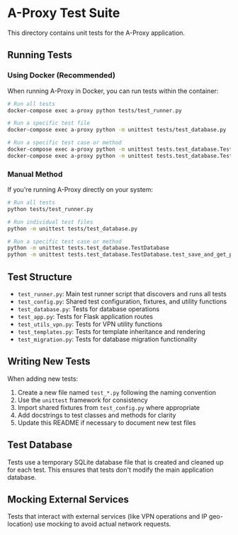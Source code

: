 # A-Proxy Test Suite

This directory contains unit tests for the A-Proxy application.

## Running Tests

### Using Docker (Recommended)

When running A-Proxy in Docker, you can run tests within the container:

```bash
# Run all tests
docker-compose exec a-proxy python tests/test_runner.py

# Run a specific test file
docker-compose exec a-proxy python -m unittest tests/test_database.py

# Run a specific test case or method
docker-compose exec a-proxy python -m unittest tests.test_database.TestDatabase
docker-compose exec a-proxy python -m unittest tests.test_database.TestDatabase.test_save_and_get_persona
```

### Manual Method

If you're running A-Proxy directly on your system:

```bash
# Run all tests
python tests/test_runner.py

# Run individual test files
python -m unittest tests/test_database.py

# Run a specific test case or method
python -m unittest tests.test_database.TestDatabase
python -m unittest tests.test_database.TestDatabase.test_save_and_get_persona
```

## Test Structure

- `test_runner.py`: Main test runner script that discovers and runs all tests
- `test_config.py`: Shared test configuration, fixtures, and utility functions
- `test_database.py`: Tests for database operations
- `test_app.py`: Tests for Flask application routes
- `test_utils_vpn.py`: Tests for VPN utility functions
- `test_templates.py`: Tests for template inheritance and rendering
- `test_migration.py`: Tests for database migration functionality

## Writing New Tests

When adding new tests:

1. Create a new file named `test_*.py` following the naming convention
2. Use the `unittest` framework for consistency
3. Import shared fixtures from `test_config.py` where appropriate
4. Add docstrings to test classes and methods for clarity
5. Update this README if necessary to document new test files

## Test Database

Tests use a temporary SQLite database file that is created and cleaned up for each test. This ensures that tests don't modify the main application database.

## Mocking External Services

Tests that interact with external services (like VPN operations and IP geo-location) use mocking to avoid actual network requests.

